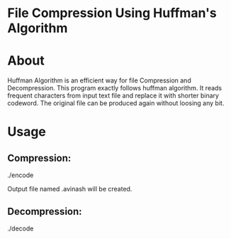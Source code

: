 # File Compression Using Huffman's Algorithm
# About
Huffman Algorithm is an efficient way for file Compression and Decompression. This program exactly follows huffman algorithm. It reads frequent characters from input text file and replace it with shorter binary codeword. The original file can be produced again without loosing any bit.

# Usage
## Compression:
./encode <file to compress>
	
Output file named .avinash will be created.
## Decompression:
./decode <file to uncompress>
